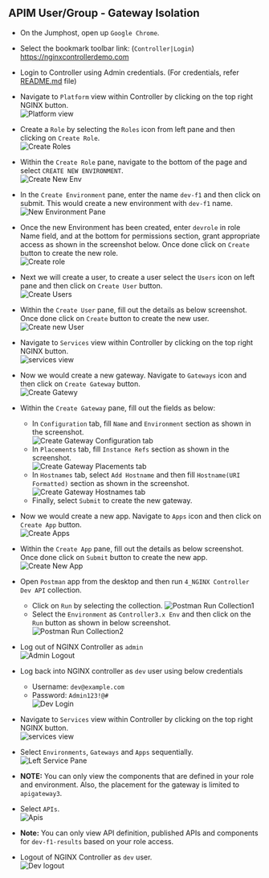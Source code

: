 ## APIM User/Group - Gateway Isolation

- On the Jumphost, open up `Google Chrome`.

- Select the bookmark toolbar link: (`Controller|Login`) https://nginxcontrollerdemo.com 

- Login to Controller using Admin credentials. (For credentials, refer [README.md](../README.md#demo-environment-related-credentials) file)

- Navigate to `Platform` view within Controller by clicking on the top right NGINX button.<br>
![Platform view](Media/02_Controller_Platform_view.png)

- Create a `Role` by selecting the `Roles` icon from left pane and then clicking on `Create Role`.<br>
![Create Roles](Media/UserGroup/01_UserGroup_roles.png)

- Within the `Create Role` pane, navigate to the bottom of the page and select `CREATE NEW ENVIRONMENT`.<br>
![Create New Env](Media/UserGroup/02_UserGroup_create_env.png)

- In the `Create Environment` pane, enter the name `dev-f1` and then click on submit. This would create a new environment with `dev-f1` name.
![New Environment Pane](Media/UserGroup/03_UserGroup_new_env_pane.png)

- Once the new Environment has been created, enter `devrole` in role Name field, and at the bottom for permissions section, grant appropriate access as shown in the screenshot below. Once done click on `Create` button to create the new role.<br>
![Create role](Media/UserGroup/04_UserGroup_create_role.png)

- Next we will create a user, to create a user select the `Users` icon on left pane and then click on `Create User` button.<br>
![Create Users](Media/UserGroup/05_UserGroup_users.png)

- Within the `Create User` pane, fill out the details as below screenshot. Once done click on `Create` button to create the new user.
  ![Create new User](Media/UserGroup/06_UserGroup_create_user.png)

- Navigate to `Services` view within Controller by clicking on the top right NGINX button.<br>
![services view](Media/01_Controller_Services_view.png)

- Now we would create a new gateway. Navigate to `Gateways` icon and then click on `Create Gateway` button.<br>
![Create Gatewy](Media/UserGroup/07_UserGroup_gateways.png)

- Within the `Create Gateway` pane, fill out the fields as below:
  - In `Configuration` tab, fill `Name` and `Environment` section as shown in the screenshot.<br>
  ![Create Gateway Configuration tab](Media/UserGroup/08_UserGroup_gateway_config.png)
  - In `Placements` tab, fill `Instance Refs` section as shown in the screenshot.<br>
  ![Create Gateway Placements tab](Media/UserGroup/09_UserGroup_gateway_placements.png)
  - In `Hostnames` tab, select `Add Hostname` and then fill `Hostname(URI Formatted)` section as shown in the screenshot.<br>
  ![Create Gateway Hostnames tab](Media/UserGroup/10_UserGroup_gateway_hostnames.png)
  - Finally, select `Submit` to create the new gateway.
  
- Now we would create a new app. Navigate to `Apps` icon and then click on `Create App` button.<br>
![Create Apps](Media/UserGroup/11_UserGroup_apps.png)

- Within the `Create App` pane, fill out the details as below screenshot. Once done click on `Submit` button to create the new app.
![Create New App](Media/UserGroup/12_UserGroup_apps_create.png)

- Open `Postman` app from the desktop and then run `4_NGINX Controller Dev API` collection.
  - Click on `Run` by selecting the collection. 
  ![Postman Run Collection1](Media/UserGroup/13_UserGroup_postman1.png)
  - Select the `Environment` as `Controller3.x Env` and then click on the `Run` button as shown in below screenshot.
    ![Postman Run Collection2](Media/UserGroup/14_UserGroup_postman2.png)

- Log out of NGINX Controller as `admin`<br>
  ![Admin Logout](Media/UserGroup/15_UserGroup_Admin_logout.png)

- Log back into NGINX controller as `dev` user using below credentials
  - Username: `dev@example.com`
  - Password: `Admin123!@#`<br>
![Dev Login](Media/UserGroup/16_UserGroup_Dev_Login.png)

- Navigate to `Services` view within Controller by clicking on the top right NGINX button.<br>
![services view](Media/01_Controller_Services_view.png)

- Select `Environments`, `Gateways` and `Apps` sequentially.<br>
![Left Service Pane](Media/UserGroup/17_UserGroup_env_gateway_apps.png)

- **NOTE:** You can only view the components that are defined in your role and environment. Also, the placement for the gateway is limited to `apigateway3`.

- Select `APIs`.<br> 
  ![Apis](Media/UserGroup/18_UserGroup_api.png)

- **Note:** You can only view API definition, published APIs and components for `dev-f1-results` based on your role access.

- Logout of NGINX Controller as `dev` user.<br>
![Dev logout](Media/UserGroup/19_UserGroup_Dev_logout.png)